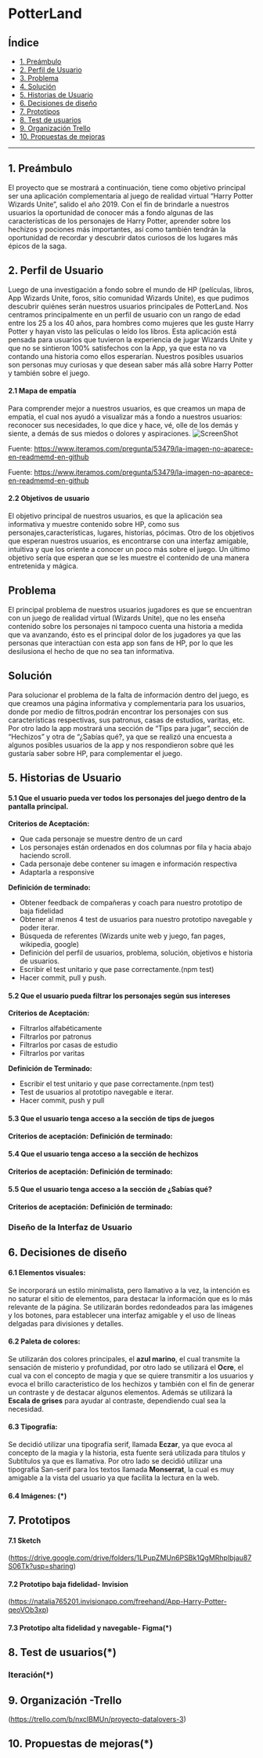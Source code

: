 # PotterLand

## Índice

* [1. Preámbulo](#1-preámbulo)
* [2. Perfil de Usuario](#2-perfil-de-usuario)
* [3. Problema](#3-problema)
* [4. Solución](#4-solución)
* [5. Historias de Usuario](#5-historias-de-usuario)
* [6. Decisiones de diseño](#6-decisiones-de-diseño)
* [7. Prototipos](#7-prototipos)
* [8. Test de usuarios](#8-test-de-usuarios)
* [9. Organización Trello](#9-organización-trello)
* [10. Propuestas de mejoras](#10-propuestas-de-mejoras)



***

## 1. Preámbulo

El proyecto que se mostrará a continuación, tiene como objetivo principal ser una aplicación complementaria al juego de realidad virtual “Harry Potter Wizards Unite”, salido el año 2019.
Con el fin de brindarle a nuestros usuarios la oportunidad de conocer más a fondo algunas de las características de los personajes de Harry Potter, aprender sobre los hechizos y pociones más importantes, así como también tendrán la oportunidad de recordar y descubrir datos curiosos de los lugares más épicos de la saga.

## 2. Perfil de Usuario

Luego de una investigación a fondo sobre el mundo de HP (películas, libros, App Wizards Unite, foros, sitio comunidad Wizards Unite), es que pudimos descubrir quiénes serán nuestros usuarios principales de PotterLand. 
Nos centramos principalmente en un perfil de usuario con un rango de edad entre los 25 a los 40 años, para hombres como mujeres que les guste Harry Potter y hayan visto las películas o leído los libros.
Esta aplicación está pensada para usuarios que tuvieron  la experiencia de jugar Wizards Unite y que no se sintieron 100% satisfechos con la App, ya que esta no va contando una historia como ellos esperarían.
Nuestros posibles usuarios son personas muy curiosas y que desean saber más allá sobre Harry Potter y también sobre el juego.


#### 2.1 Mapa de empatía 
Para comprender mejor a nuestros usuarios, es que creamos un mapa de empatía, el cual nos ayudó a visualizar más a fondo a nuestros usuarios: reconocer sus necesidades, lo que dice y hace, vé, olle de los demás y siente, a demás de sus miedos o dolores y aspiraciones.
![ScreenShot](src/images/Mapa_empatia.png)

Fuente: https://www.iteramos.com/pregunta/53479/la-imagen-no-aparece-en-readmemd-en-github

Fuente: https://www.iteramos.com/pregunta/53479/la-imagen-no-aparece-en-readmemd-en-github

#### 2.2 Objetivos de usuario

El objetivo principal de nuestros usuarios, es que la aplicación sea informativa y muestre contenido sobre HP, como sus personajes,características, lugares, historias, pócimas.
Otro de los objetivos que esperan nuestros usuarios, es encontrarse con una interfaz amigable, intuitiva y que los oriente a conocer un poco más sobre el juego.
Un último objetivo sería que esperan que se les muestre el contenido de una manera entretenida y mágica.

## Problema

El principal problema de nuestros usuarios jugadores es que se encuentran con un juego de realidad virtual (Wizards Unite), que no les enseña contenido sobre los personajes ni tampoco cuenta una historia a medida que va avanzando, ésto es el principal dolor de los jugadores ya que las personas que interactúan con esta app son fans de HP, por lo que les desilusiona el hecho de que no sea tan informativa.

## Solución

Para solucionar el problema de la falta de información dentro del juego, es que creamos una página informativa y complementaria para los usuarios, donde por medio de filtros,podrán encontrar los personajes con sus características respectivas, sus patronus, casas de estudios, varitas, etc.
Por otro lado la app mostrará una sección de “Tips para jugar”, sección de  “Hechizos” y otra de “¿Sabías qué?, ya que se realizó una encuesta a algunos posibles usuarios de la app y nos respondieron sobre qué les gustaría saber sobre HP,  para complementar el juego.

## 5. Historias de Usuario

#### 5.1 Que el usuario pueda ver todos los personajes del juego dentro de la pantalla principal.

**Criterios de Aceptación:**
* Que cada personaje se muestre dentro de un card
* Los personajes están ordenados en dos columnas por fila y hacia abajo haciendo scroll.
* Cada personaje debe contener su imagen e información respectiva
* Adaptarla a responsive

**Definición de terminado:**
* Obtener feedback de compañeras y coach para nuestro prototipo de baja fidelidad
* Obtener al menos 4 test de usuarios para nuestro prototipo navegable y poder iterar.
* Búsqueda de referentes (Wizards unite web y juego, fan pages, wikipedia, google)
* Definición del perfil de usuarios, problema, solución, objetivos e historia de usuarios. 
* Escribir el test unitario y que pase correctamente.(npm test)
* Hacer commit, pull y push.

#### 5.2 Que el usuario pueda filtrar los personajes según sus intereses

**Criterios de Aceptación:**
* Filtrarlos alfabéticamente
* Filtrarlos por patronus
* Filtrarlos por casas de estudio 
* Filtrarlos por varitas

**Definición de Terminado:**
* Escribir el test unitario y que pase correctamente.(npm test)
* Test de usuarios al prototipo navegable e iterar.
* Hacer commit, push y pull

#### 5.3 Que el usuario tenga acceso a la sección de tips de juegos

**Criterios de aceptación:**
**Definición de terminado:**

#### 5.4 Que el usuario tenga acceso a la sección de hechizos

**Criterios de aceptación:**
**Definición de terminado:**

#### 5.5 Que el usuario tenga acceso a la sección de ¿Sabías qué?

**Criterios de aceptación:**
**Definición de terminado:**

### Diseño de la Interfaz de Usuario

## 6. Decisiones de diseño

#### 6.1 Elementos visuales:
Se incorporará un estilo minimalista, pero llamativo a la vez, la intención es no saturar el sitio de elementos, para destacar la información que es lo más relevante de la página.
Se utilizarán bordes redondeados para las imágenes y los botones, para establecer una interfaz amigable y el uso de líneas delgadas para divisiones y detalles.

#### 6.2 Paleta de colores:
Se utilizarán dos colores principales, el **azul marino**, el cual transmite la sensación de misterio y profundidad, por otro lado se utilizará el **Ocre**, el cual va con el concepto de magia y que se quiere transmitir a los usuarios y evoca el brillo caracteristico de los hechizos y también con el fin de generar un contraste y de destacar algunos elementos. Además se utilizará la **Escala de grises** para ayudar al contraste, dependiendo cual sea la necesidad.

#### 6.3 Tipografía:
Se decidió utilizar una tipografía serif, llamada **Eczar**, ya que evoca al concepto de la magia y la historia, esta fuente será utilizada para títulos y Subtítulos ya que es llamativa.
Por otro lado se decidió utilizar una tipografía San-serif para los textos llamada **Monserrat**, la cual es muy amigable a la vista del  usuario ya que facilita la lectura en la web.

#### 6.4 Imágenes: (*)

## 7. Prototipos

#### 7.1 Sketch 

(https://drive.google.com/drive/folders/1LPupZMUn6PSBk1QgMRhpIbjau87S06Tk?usp=sharing) 

#### 7.2 Prototipo baja fidelidad- Invision

(https://natalia765201.invisionapp.com/freehand/App-Harry-Potter-qeoVOb3xp) 

#### 7.3 Prototipo alta fidelidad y navegable- Figma(*)

## 8. Test de usuarios(*)

### Iteración(*)

## 9. Organización -Trello 

(https://trello.com/b/nxcIBMUn/proyecto-datalovers-3)

## 10. Propuestas de mejoras(*)
